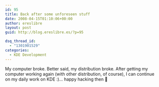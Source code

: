 ```yaml
---
id: 95
title: Back after some unforeseen stuff
date: 2008-04-15T01:10:06+00:00
author: ereslibre
layout: post
guid: http://blog.ereslibre.es/?p=95

dsq_thread_id:
  - "1301901529"
categories:
  - KDE Development
---
```

My computer broke. Better said, my distribution broke. After getting my computer working again (with other distribution, of course), I can continue on my daily work on KDE :)&#8230; happy hacking then 🙂